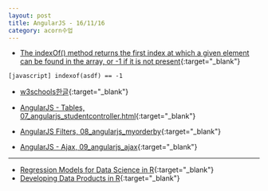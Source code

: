 ```yaml
---
layout: post
title: AngularJS - 16/11/16
category: acorn수업
---
```


- [The indexOf() method returns the first index at which a given element can be found in the array, or -1 if it is not present](https://developer.mozilla.org/en-US/docs/Web/JavaScript/Reference/Global_Objects/Array/indexOf){:target="_blank"}

```
[javascript] indexof(asdf) == -1
```

- [w3schools한글](http://www.w3ii.com/ko/){:target="_blank"}

- [AngularJS - Tables, 07_angularjs_studentcontroller.html](https://www.tutorialspoint.com/angularjs/angularjs_tables.htm){:target="_blank"}

- [AngularJS Filters, 08_angularjs_myorderby](http://www.w3schools.com/angular/angular_filters.asp){:target="_blank"}

- [AngularJS - Ajax, 09_angularjs_ajax](https://www.tutorialspoint.com/angularjs/angularjs_ajax.htm){:target="_blank"}

---

- [Regression Models for Data Science in R](https://leanpub.com/regmods){:target="_blank"}
- [Developing Data Products in R](https://leanpub.com/ddp){:target="_blank"}

